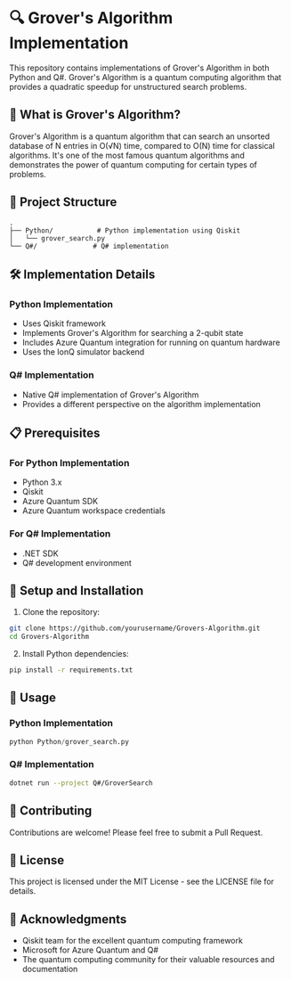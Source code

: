 # 🔍 Grover's Algorithm Implementation

This repository contains implementations of Grover's Algorithm in both Python and Q#. Grover's Algorithm is a quantum computing algorithm that provides a quadratic speedup for unstructured search problems.

## 🌟 What is Grover's Algorithm?

Grover's Algorithm is a quantum algorithm that can search an unsorted database of N entries in O(√N) time, compared to O(N) time for classical algorithms. It's one of the most famous quantum algorithms and demonstrates the power of quantum computing for certain types of problems.

## 🚀 Project Structure

```
.
├── Python/           # Python implementation using Qiskit
│   └── grover_search.py
└── Q#/              # Q# implementation
```

## 🛠️ Implementation Details

### Python Implementation
- Uses Qiskit framework
- Implements Grover's Algorithm for searching a 2-qubit state
- Includes Azure Quantum integration for running on quantum hardware
- Uses the IonQ simulator backend

### Q# Implementation
- Native Q# implementation of Grover's Algorithm
- Provides a different perspective on the algorithm implementation

## 📋 Prerequisites

### For Python Implementation
- Python 3.x
- Qiskit
- Azure Quantum SDK
- Azure Quantum workspace credentials

### For Q# Implementation
- .NET SDK
- Q# development environment

## 🔧 Setup and Installation

1. Clone the repository:
```bash
git clone https://github.com/yourusername/Grovers-Algorithm.git
cd Grovers-Algorithm
```

2. Install Python dependencies:
```bash
pip install -r requirements.txt
```

## 🎯 Usage

### Python Implementation
```python
python Python/grover_search.py
```

### Q# Implementation
```bash
dotnet run --project Q#/GroverSearch
```

## 🤝 Contributing

Contributions are welcome! Please feel free to submit a Pull Request.

## 📝 License

This project is licensed under the MIT License - see the LICENSE file for details.

## 🙏 Acknowledgments

- Qiskit team for the excellent quantum computing framework
- Microsoft for Azure Quantum and Q#
- The quantum computing community for their valuable resources and documentation 